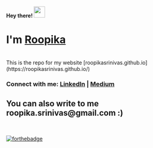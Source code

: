 <meta name="google-site-verification" content="gza4CwIjYdVqZd1nd2qc_xJQrxcQ4SVABpPv5ReU4zE" />

<h4> Hey there! <img src="https://raw.githubusercontent.com/roopikasrinivas/roopikasrinivas/main/gifs/wave.gif" width="30px"> </h4>

# I'm [Roopika](https://roopikasrinivas.github.io/)
<br>
This is the repo for my website [roopikasrinivas.github.io](https://roopikasrinivas.github.io/)
<br>

<!-- ### Check out my profile @ [roopikasrinivas.github.io](https://roopikasrinivas.github.io/)
<!-- ![Roopika's Github Stats](https://github-readme-stats.vercel.app/api?username=roopikasrinivas)-->
### Connect with me: [LinkedIn](https://www.linkedin.com/in/roopikasrinivas/) | [Medium](https://medium.com/@roopikasrinivas)

<h2> You can also write to me roopika.srinivas@gmail.com :) </h2>

<br />
 
[![forthebadge](https://forthebadge.com/images/badges/built-with-love.svg)](https://github.com/roopikasrinivas/)



